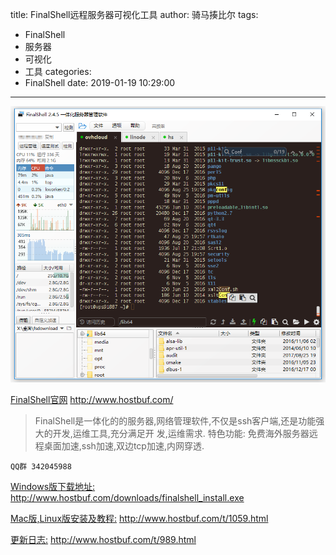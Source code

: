 title: FinalShell远程服务器可视化工具
author: 骑马揍比尔
tags:
  - FinalShell
  - 服务器
  - 可视化
  - 工具
categories:
  - FinalShell
date: 2019-01-19 10:29:00
---

![upload successful](/images/qmzbe-0.png)

[FinalShell官网](http://www.hostbuf.com/) http://www.hostbuf.com/


> FinalShell是一体化的的服务器,网络管理软件,不仅是ssh客户端,还是功能强大的开发,运维工具,充分满足开 发,运维需求.
> 特色功能:
> 免费海外服务器远程桌面加速,ssh加速,双边tcp加速,内网穿透.

<!--more-->


 ```
 QQ群 342045988
 ```
[Windows版下载地址:](http://www.hostbuf.com/downloads/finalshell_install.exe)
http://www.hostbuf.com/downloads/finalshell_install.exe

[Mac版,Linux版安装及教程:](http://www.hostbuf.com/t/1059.html)
http://www.hostbuf.com/t/1059.html

[更新日志:](http://www.hostbuf.com/t/989.html)
http://www.hostbuf.com/t/989.html

